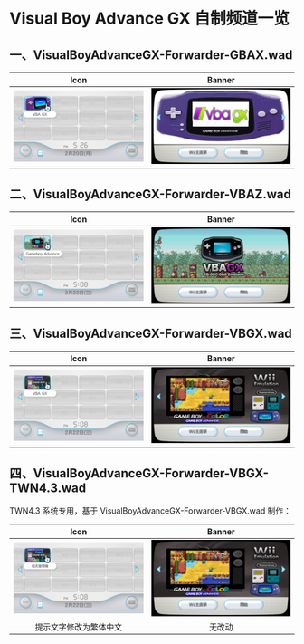 # Visual Boy Advance GX 自制频道一览


## 一、VisualBoyAdvanceGX-Forwarder-GBAX.wad

| Icon | Banner |
| :---: | :---: |
| ![Icon](./VisualBoyAdvanceGX-Forwarder-GBAX-icon.png) | ![Banner](./VisualBoyAdvanceGX-Forwarder-GBAX-banner.png) |


## 二、VisualBoyAdvanceGX-Forwarder-VBAZ.wad

| Icon | Banner |
| :---: | :---: |
| ![Icon](./VisualBoyAdvanceGX-Forwarder-VBAZ-icon.png) | ![Banner](./VisualBoyAdvanceGX-Forwarder-VBAZ-banner.png) |


## 三、VisualBoyAdvanceGX-Forwarder-VBGX.wad

| Icon | Banner |
| :---: | :---: |
| ![Icon](./VisualBoyAdvanceGX-Forwarder-VBGX-icon.png) | ![Banner](./VisualBoyAdvanceGX-Forwarder-VBGX-banner.png) |


## 四、VisualBoyAdvanceGX-Forwarder-VBGX-TWN4.3.wad

TWN4.3 系统专用，基于 VisualBoyAdvanceGX-Forwarder-VBGX.wad 制作：

| Icon | Banner |
| :---: | :---: |
| ![Icon](./VisualBoyAdvanceGX-Forwarder-VBGX-TWN4.3-icon.png) | ![Banner](./VisualBoyAdvanceGX-Forwarder-VBGX-banner.png) |
| 提示文字修改为繁体中文 | 无改动 |
